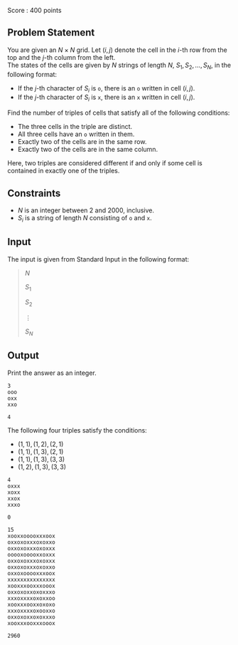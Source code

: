 Score : $400$ points

## Problem Statement

You are given an $N \times N$ grid. Let $(i,j)$ denote the cell in the $i$-th row from the top and the $j$-th column from the left.<br>
The states of the cells are given by $N$ strings of length $N$, $S_1, S_2, \dots, S_N$, in the following format:

- If the $j$-th character of $S_i$ is `o`, there is an `o` written in cell $(i,j)$.
- If the $j$-th character of $S_i$ is `x`, there is an `x` written in cell $(i,j)$.

Find the number of triples of cells that satisfy all of the following conditions:

- The three cells in the triple are distinct.
- All three cells have an `o` written in them.
- Exactly two of the cells are in the same row.
- Exactly two of the cells are in the same column.

Here, two triples are considered different if and only if some cell is contained in exactly one of the triples.

## Constraints

- $N$ is an integer between $2$ and $2000$, inclusive.
- $S_i$ is a string of length $N$ consisting of `o` and `x`.

## Input

The input is given from Standard Input in the following format:

> $N$
> 
> $S_1$
> 
> $S_2$
> 
> $\vdots$
> 
> $S_N$

## Output

Print the answer as an integer.

```input1
3
ooo
oxx
xxo
```

```output1
4
```

The following four triples satisfy the conditions:

- $(1,1),(1,2),(2,1)$
- $(1,1),(1,3),(2,1)$
- $(1,1),(1,3),(3,3)$
- $(1,2),(1,3),(3,3)$

```input2
4
oxxx
xoxx
xxox
xxxo
```

```output2
0
```

```input3
15
xooxxooooxxxoox
oxxoxoxxxoxoxxo
oxxoxoxxxoxoxxx
ooooxooooxxoxxx
oxxoxoxxxoxoxxx
oxxoxoxxxoxoxxo
oxxoxooooxxxoox
xxxxxxxxxxxxxxx
xooxxxooxxxooox
oxxoxoxxoxoxxxo
xxxoxxxxoxoxxoo
xooxxxooxxoxoxo
xxxoxxxxoxooxxo
oxxoxoxxoxoxxxo
xooxxxooxxxooox
```

```output3
2960
```